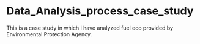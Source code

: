 # Data_Analysis_process_case_study
This is a case study in which i have analyzed fuel eco provided by Environmental Protection Agency. 

